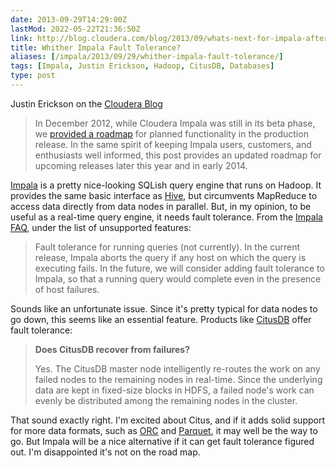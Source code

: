 ```yaml
--- 
date: 2013-09-29T14:29:00Z
lastMod: 2022-05-22T21:36:50Z
link: http://blog.cloudera.com/blog/2013/09/whats-next-for-impala-after-release-1-1/
title: Whither Impala Fault Tolerance?
aliases: [/impala/2013/09/29/whither-impala-fault-tolerance/]
tags: [Impala, Justin Erickson, Hadoop, CitusDB, Databases]
type: post
---
```


Justin Erickson on the [Cloudera Blog]

> In December 2012, while Cloudera Impala was still in its beta phase, we
> [provided a roadmap] for planned functionality in the production release. In
> the same spirit of keeping Impala users, customers, and enthusiasts well
> informed, this post provides an updated roadmap for upcoming releases later
> this year and in early
> 2014.

[Impala] is a pretty nice-looking SQLish query engine that runs on Hadoop. It
provides the same basic interface as [Hive], but circumvents MapReduce to
access data directly from data nodes in parallel. But, in my opinion, to be
useful as a real-time query engine, it needs fault tolerance. From the
[Impala FAQ], under the list of unsupported features:

> Fault tolerance for running queries (not currently). In the current release,
> Impala aborts the query if any host on which the query is executing fails. In
> the future, we will consider adding fault tolerance to Impala, so that a
> running query would complete even in the presence of host failures.

Sounds like an unfortunate issue. Since it's pretty typical for data nodes to
go down, this seems like an essential feature. Products like [CitusDB] offer
fault tolerance:

> **Does CitusDB recover from failures?**
> 
> Yes. The CitusDB master node intelligently re-routes the work on any failed
> nodes to the remaining nodes in real-time. Since the underlying data are kept
> in fixed-size blocks in HDFS, a failed node's work can evenly be distributed
> among the remaining nodes in the cluster.

That sound exactly right. I'm excited about Citus, and if it adds solid
support for more data formats, such as [ORC] and [Parquet], it may well be the
way to go. But Impala will be a nice alternative if it can get fault tolerance
figured out. I'm disappointed it's not on the road map.

  [provided a roadmap]: https://blog.cloudera.com/blog/2012/12/whats-next-for-cloudera-impala/
  [Cloudera Blog]: https://blog.cloudera.com/
  [Impala]: https://impala.apache.org
  [Hive]: https://hive.apache.org/
  [Impala FAQ]: https://web.archive.org/web/20160211202038/http://www.cloudera.com/documentation/archive/impala/2-x/2-1-x/topics/impala_faq.html
  [CitusDB]: https://web.archive.org/web/20130223235911/http://citusdata.com/docs/sql-on-hadoop "CitusDB SQL on Hadoop"
  [ORC]: https://docs.cloudera.com/runtime/latest/hive-performance-tuning/topics/hive_maximize_storage_resources_using_orc.html
    "ORC File Format"
  [Parquet]: http://parquet.apache.org "Parquet is a columnar storage format for Hadoop."
